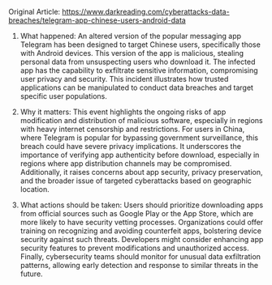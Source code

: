 Original Article: https://www.darkreading.com/cyberattacks-data-breaches/telegram-app-chinese-users-android-data

1) What happened: An altered version of the popular messaging app Telegram has been designed to target Chinese users, specifically those with Android devices. This version of the app is malicious, stealing personal data from unsuspecting users who download it. The infected app has the capability to exfiltrate sensitive information, compromising user privacy and security. This incident illustrates how trusted applications can be manipulated to conduct data breaches and target specific user populations.

2) Why it matters: This event highlights the ongoing risks of app modification and distribution of malicious software, especially in regions with heavy internet censorship and restrictions. For users in China, where Telegram is popular for bypassing government surveillance, this breach could have severe privacy implications. It underscores the importance of verifying app authenticity before download, especially in regions where app distribution channels may be compromised. Additionally, it raises concerns about app security, privacy preservation, and the broader issue of targeted cyberattacks based on geographic location.

3) What actions should be taken: Users should prioritize downloading apps from official sources such as Google Play or the App Store, which are more likely to have security vetting processes. Organizations could offer training on recognizing and avoiding counterfeit apps, bolstering device security against such threats. Developers might consider enhancing app security features to prevent modifications and unauthorized access. Finally, cybersecurity teams should monitor for unusual data exfiltration patterns, allowing early detection and response to similar threats in the future.